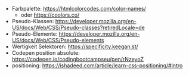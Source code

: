 - Farbpalette: https://htmlcolorcodes.com/color-names/
    - oder https://coolors.co/
- Pseudo-Klassen: https://developer.mozilla.org/en-US/docs/Web/CSS/Pseudo-classes?retiredLocale=de
- Pseudo-Elemente: https://developer.mozilla.org/en-US/docs/Web/CSS/Pseudo-elements
- Wertigkeit Selektoren: https://specificity.keegan.st/
- Codepen position absolute: https://codepen.io/codingbootcampseu/pen/rNzeyoZ
- positioning: https://ishadeed.com/article/learn-css-positioning/#intro
